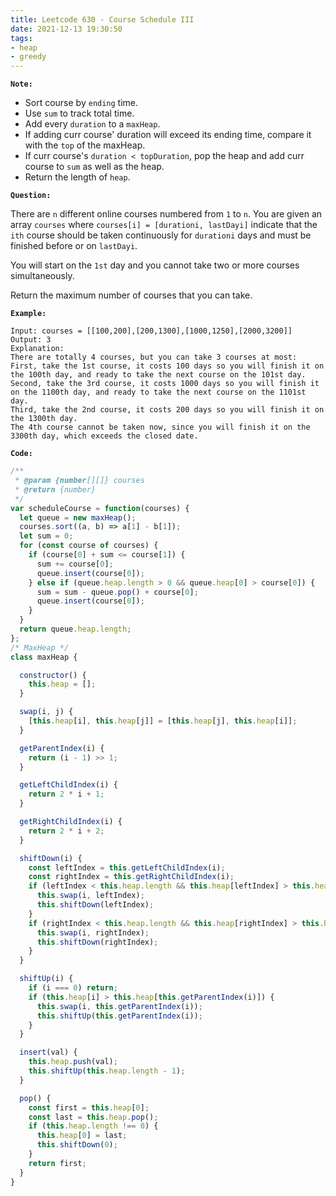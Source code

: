 ```yaml
---
title: Leetcode 630 - Course Schedule III
date: 2021-12-13 19:30:50
tags:
- heap
- greedy
---
```

**`Note:`**
- Sort course by `ending` time.
- Use `sum` to track total time.
- Add every `duration` to a `maxHeap`.
- If adding curr course' duration will exceed its ending time, compare it with the `top` of the maxHeap.
- If curr course's `duration < topDuration`, pop the heap and add curr course to `sum` as well as the heap.
- Return the length of `heap`. 

**`Question:`**

There are `n` different online courses numbered from `1` to `n`. You are given an array `courses` where `courses[i] = [durationi, lastDayi]` indicate that the `ith` course should be taken continuously for `durationi` days and must be finished before or on `lastDayi`.

You will start on the `1st` day and you cannot take two or more courses simultaneously.

Return the maximum number of courses that you can take.

**`Example:`**
```
Input: courses = [[100,200],[200,1300],[1000,1250],[2000,3200]]
Output: 3
Explanation: 
There are totally 4 courses, but you can take 3 courses at most:
First, take the 1st course, it costs 100 days so you will finish it on the 100th day, and ready to take the next course on the 101st day.
Second, take the 3rd course, it costs 1000 days so you will finish it on the 1100th day, and ready to take the next course on the 1101st day. 
Third, take the 2nd course, it costs 200 days so you will finish it on the 1300th day. 
The 4th course cannot be taken now, since you will finish it on the 3300th day, which exceeds the closed date.
```

**`Code:`**
```javascript
/**
 * @param {number[][]} courses
 * @return {number}
 */
var scheduleCourse = function(courses) {
  let queue = new maxHeap();
  courses.sort((a, b) => a[1] - b[1]);
  let sum = 0;
  for (const course of courses) {
    if (course[0] + sum <= course[1]) {
      sum += course[0];
      queue.insert(course[0]);
    } else if (queue.heap.length > 0 && queue.heap[0] > course[0]) {
      sum = sum - queue.pop() + course[0];
      queue.insert(course[0]);
    }
  }
  return queue.heap.length;
};
/* MaxHeap */
class maxHeap {

  constructor() {
    this.heap = [];
  }

  swap(i, j) {
    [this.heap[i], this.heap[j]] = [this.heap[j], this.heap[i]];
  }

  getParentIndex(i) {
    return (i - 1) >> 1;
  }

  getLeftChildIndex(i) {
    return 2 * i + 1;
  }

  getRightChildIndex(i) {
    return 2 * i + 2;
  }

  shiftDown(i) {
    const leftIndex = this.getLeftChildIndex(i);
    const rightIndex = this.getRightChildIndex(i);
    if (leftIndex < this.heap.length && this.heap[leftIndex] > this.heap[i]) {
      this.swap(i, leftIndex);
      this.shiftDown(leftIndex);
    }
    if (rightIndex < this.heap.length && this.heap[rightIndex] > this.heap[i]) {
      this.swap(i, rightIndex);
      this.shiftDown(rightIndex);
    }
  }

  shiftUp(i) {
    if (i === 0) return;
    if (this.heap[i] > this.heap[this.getParentIndex(i)]) {
      this.swap(i, this.getParentIndex(i));
      this.shiftUp(this.getParentIndex(i));
    }
  }

  insert(val) {
    this.heap.push(val);
    this.shiftUp(this.heap.length - 1);
  }

  pop() {
    const first = this.heap[0];
    const last = this.heap.pop();
    if (this.heap.length !== 0) {
      this.heap[0] = last;
      this.shiftDown(0);
    }
    return first;
  }
}
```